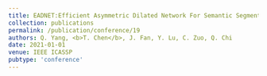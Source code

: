 ```yaml
---
title: EADNET:Efficient Asymmetric Dilated Network For Semantic Segmentation
collection: publications
permalink: /publication/conference/19
authors: Q. Yang, <b>T. Chen</b>, J. Fan, Y. Lu, C. Zuo, Q. Chi
date: 2021-01-01
venue: IEEE ICASSP
pubtype: 'conference'
---
```


<!-- paperurl: 'http://academicpages.github.io/files/paper1.pdf'
citation: 'Your Name, You. (2009). &quot;Paper Title Number 1.&quot; <i>Journal 1</i>. 1(1).' -->
<!-- [Download paper here](http://academicpages.github.io/files/paper1.pdf) -->
